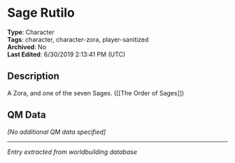 # Sage Rutilo

**Type**: Character  
**Tags**: character, character-zora, player-sanitized  
**Archived**: No  
**Last Edited**: 6/30/2019 2:13:41 PM (UTC)

## Description
A Zora, and one of the seven Sages. ([[The Order of Sages]])

## QM Data
*[No additional QM data specified]*

---
*Entry extracted from worldbuilding database*
